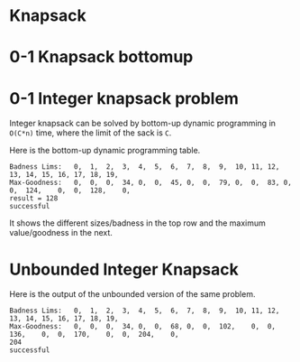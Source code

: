 
Knapsack
============================


0-1 Knapsack bottomup
======================

0-1 Integer knapsack problem
============================

Integer knapsack can be solved by bottom-up dynamic programming in `O(C*n)` time, where the limit of the sack is `C`.

Here is the bottom-up dynamic programming table.

```
Badness Lims:	0,	1,	2,	3,	4,	5,	6,	7,	8,	9,	10,	11,	12,	13,	14,	15,	16,	17,	18,	19,	
Max-Goodness:	0,	0,	0,	34,	0,	0,	45,	0,	0,	79,	0,	0,	83,	0,	0,	124,	0,	0,	128,	0,	
result = 128
successful 
```


It shows the different sizes/badness in the top row and the maximum value/goodness in the next.


Unbounded Integer Knapsack 
============================

Here is the output of the unbounded version of the same problem.

```
Badness Lims:	0,	1,	2,	3,	4,	5,	6,	7,	8,	9,	10,	11,	12,	13,	14,	15,	16,	17,	18,	19,	
Max-Goodness:	0,	0,	0,	34,	0,	0,	68,	0,	0,	102,	0,	0,	136,	0,	0,	170,	0,	0,	204,	0,	
204
successful 
```



